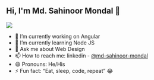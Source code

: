 ## Hi, I'm Md. Sahinoor Mondal 👋

![](https://komarev.com/ghpvc/?username=SahinoorHUB&color=brightgreen&style=plastic&label=Views)

- 🔭 I’m currently working on Angular
- 🌱 I’m currently learning Node JS
- 💬 Ask me about Web Design
- 📫 How to reach me: linkedin - [@md-sahinoor-mondal](https://www.linkedin.com/in/md-sahinoor-mondal/)
- 😄 Pronouns: He/His
- ⚡ Fun fact: “Eat, sleep, code, repeat” 😂

